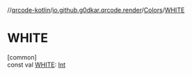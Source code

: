 //[qrcode-kotlin](../../../index.md)/[io.github.g0dkar.qrcode.render](../index.md)/[Colors](index.md)/[WHITE](-w-h-i-t-e.md)

# WHITE

[common]\
const val [WHITE](-w-h-i-t-e.md): [Int](https://kotlinlang.org/api/latest/jvm/stdlib/kotlin/-int/index.html)
